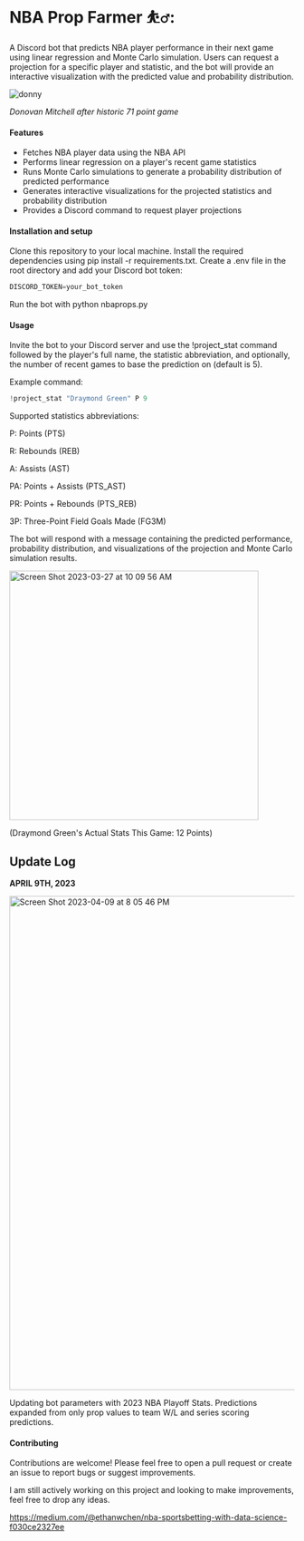 # NBA Prop Farmer ⛹️‍♂️:
A Discord bot that predicts NBA player performance in their next game using linear regression and Monte Carlo simulation. Users can request a projection for a specific player and statistic, and the bot will provide an interactive visualization with the predicted value and probability distribution.

![donny](https://user-images.githubusercontent.com/96222805/231003184-85800a96-1ebf-41a2-8406-d35fdb23d44f.jpeg)

*Donovan Mitchell after historic 71 point game*

#### Features

- Fetches NBA player data using the NBA API
- Performs linear regression on a player's recent game statistics
- Runs Monte Carlo simulations to generate a probability distribution of predicted performance
- Generates interactive visualizations for the projected statistics and probability distribution
- Provides a Discord command to request player projections

#### Installation and setup

Clone this repository to your local machine.
Install the required dependencies using pip install -r requirements.txt.
Create a .env file in the root directory and add your Discord bot token:

```python
DISCORD_TOKEN=your_bot_token
```

Run the bot with python nbaprops.py

#### Usage

Invite the bot to your Discord server and use the !project_stat command followed by the player's full name, the statistic abbreviation, and optionally, the number of recent games to base the prediction on (default is 5).

Example command:

```python
!project_stat "Draymond Green" P 9
```

Supported statistics abbreviations:

P: Points (PTS)

R: Rebounds (REB)

A: Assists (AST)

PA: Points + Assists (PTS_AST)

PR: Points + Rebounds (PTS_REB)

3P: Three-Point Field Goals Made (FG3M)

The bot will respond with a message containing the predicted performance, probability distribution, and visualizations of the projection and Monte Carlo simulation results.

<img width="440" alt="Screen Shot 2023-03-27 at 10 09 56 AM" src="https://user-images.githubusercontent.com/96222805/228015525-31835d67-8232-4a2b-bd5c-68e878f8bc76.png">

(Draymond Green's Actual Stats This Game: 12 Points)

## Update Log

**APRIL 9TH, 2023**

<img width="872" alt="Screen Shot 2023-04-09 at 8 05 46 PM" src="https://user-images.githubusercontent.com/96222805/230980474-2be169de-6958-4c96-9911-68923528b20f.png">

Updating bot parameters with 2023 NBA Playoff Stats. Predictions expanded from only prop values to team W/L and series scoring predictions.

#### Contributing

Contributions are welcome! Please feel free to open a pull request or create an issue to report bugs or suggest improvements.

I am still actively working on this project and looking to make improvements, feel free to drop any ideas.

https://medium.com/@ethanwchen/nba-sportsbetting-with-data-science-f030ce2327ee
